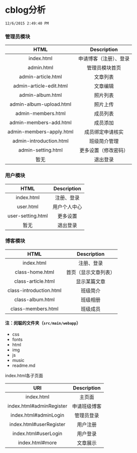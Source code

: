 # cblog分析 #
`12/6/2015 2:49:40 PM` 

### 管理员模块 ###

|HTML|Description|
|:---:|:---:|
|index.html|申请博客（注册）、登录|
|admin.html|管理员模块首页|
|admin-article.html|文章列表|
|admin-article-edit.html|文章编辑|
|admin-album.html|照片列表|
|admin-album-upload.html|照片上传|
|admin-members.html|成员列表|
|admin-members-add.html|成员添加|
|admin-members-apply.html|成员绑定申请核实|
|admin-introduction.html|班级简介管理|
|admin-setting.html|更多设置（修改密码）|
|暂无|退出登录|

### 用户模块 ###
|HTML|Description|
|:---:|:----:|
|index.html|注册、登录|
|user.html|用户个人中心|
|user-setting.html|更多设置|
|暂无|退出登录|

### 博客模块 ###
|HTML|Description|
|:---:|:----:|
|index.html|注册、登录|
|class-home.html|首页（显示文章列表）|
|class-article.html|显示某篇文章|
|class-introduction.html|班级简介|
|class-album.html|班级相册|
|class-members.html|班级成员|

#### 注：闵聪的文件夹（`src/main/webapp`） ####

- css
- fonts
- html
- img
- js
- music
- readme.md

index.html各子页面

|URI|Description|
|:---:|:---:|
|index.html|主页面|
|index.html#adminRegister|申请班级博客|
|index.html#adminLogin|管理员登录|
|index.html#userRegister|用户注册|
|index.html#userLogin|用户登录|
|index.html#more|文章展示|





